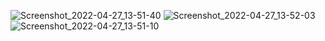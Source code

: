 
![Screenshot_2022-04-27_13-51-40](https://user-images.githubusercontent.com/101800586/165588887-04dbdc32-a8a7-4b80-9ad0-dd8a83df5853.png)
![Screenshot_2022-04-27_13-52-03](https://user-images.githubusercontent.com/101800586/165588907-0fdd1d91-7ddd-4c04-825f-6b8b45727644.png)
![Screenshot_2022-04-27_13-51-10](https://user-images.githubusercontent.com/101800586/165588892-9c7f066c-5e56-4de2-b9e1-e5fd9e359a67.png)
